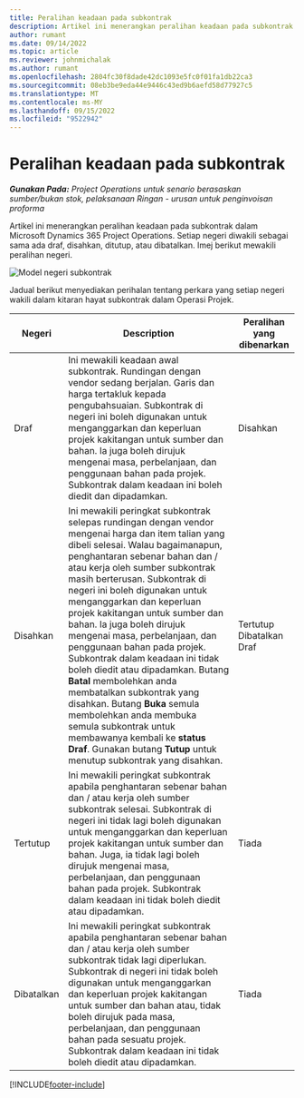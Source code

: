 ```yaml
---
title: Peralihan keadaan pada subkontrak
description: Artikel ini menerangkan peralihan keadaan pada subkontrak dalam Microsoft Dynamics 365 Project Operations kerana subkontrak dicipta, dilaksanakan dan ditutup.
author: rumant
ms.date: 09/14/2022
ms.topic: article
ms.reviewer: johnmichalak
ms.author: rumant
ms.openlocfilehash: 2804fc30f8dade42dc1093e5fc0f01fa1db22ca3
ms.sourcegitcommit: 08eb3be9eda44e9446c43ed9b6aefd58d77927c5
ms.translationtype: MT
ms.contentlocale: ms-MY
ms.lasthandoff: 09/15/2022
ms.locfileid: "9522942"
---
```

# <a name="state-transitions-on-a-subcontract"></a>Peralihan keadaan pada subkontrak 

_**Gunakan Pada:** Project Operations untuk senario berasaskan sumber/bukan stok, pelaksanaan Ringan - urusan untuk penginvoisan proforma_

Artikel ini menerangkan peralihan keadaan pada subkontrak dalam Microsoft Dynamics 365 Project Operations. Setiap negeri diwakili sebagai sama ada draf, disahkan, ditutup, atau dibatalkan. Imej berikut mewakili peralihan negeri.

![Model negeri subkontrak](../media/SubconStates.png)  

Jadual berikut menyediakan perihalan tentang perkara yang setiap negeri wakili dalam kitaran hayat subkontrak dalam Operasi Projek.

| Negeri | Description | Peralihan yang dibenarkan |
| --- | --- | --- |
| Draf | Ini mewakili keadaan awal subkontrak. Rundingan dengan vendor sedang berjalan. Garis dan harga tertakluk kepada pengubahsuaian. Subkontrak di negeri ini boleh digunakan untuk menganggarkan dan keperluan projek kakitangan untuk sumber dan bahan. Ia juga boleh dirujuk mengenai masa, perbelanjaan, dan penggunaan bahan pada projek. Subkontrak dalam keadaan ini boleh diedit dan dipadamkan. | Disahkan |
| Disahkan | Ini mewakili peringkat subkontrak selepas rundingan dengan vendor mengenai harga dan item talian yang dibeli selesai. Walau bagaimanapun, penghantaran sebenar bahan dan / atau kerja oleh sumber subkontrak masih berterusan. Subkontrak di negeri ini boleh digunakan untuk menganggarkan dan keperluan projek kakitangan untuk sumber dan bahan. Ia juga boleh dirujuk mengenai masa, perbelanjaan, dan penggunaan bahan pada projek. Subkontrak dalam keadaan ini tidak boleh diedit atau dipadamkan. Butang **Batal** membolehkan anda membatalkan subkontrak yang disahkan. Butang **Buka** semula membolehkan anda membuka semula subkontrak untuk membawanya kembali ke **status Draf**. Gunakan butang **Tutup** untuk menutup subkontrak yang disahkan. | Tertutup <br> Dibatalkan <br> Draf |
| Tertutup | Ini mewakili peringkat subkontrak apabila penghantaran sebenar bahan dan / atau kerja oleh sumber subkontrak selesai. Subkontrak di negeri ini tidak lagi boleh digunakan untuk menganggarkan dan keperluan projek kakitangan untuk sumber dan bahan. Juga, ia tidak lagi boleh dirujuk mengenai masa, perbelanjaan, dan penggunaan bahan pada projek. Subkontrak dalam keadaan ini tidak boleh diedit atau dipadamkan. | Tiada |
| Dibatalkan | Ini mewakili peringkat subkontrak apabila penghantaran sebenar bahan dan / atau kerja oleh sumber subkontrak tidak lagi diperlukan. Subkontrak di negeri ini tidak boleh digunakan untuk menganggarkan dan keperluan projek kakitangan untuk sumber dan bahan atau, tidak boleh dirujuk pada masa, perbelanjaan, dan penggunaan bahan pada sesuatu projek. Subkontrak dalam keadaan ini tidak boleh diedit atau dipadamkan. | Tiada |


[!INCLUDE[footer-include](../../includes/footer-banner.md)]

